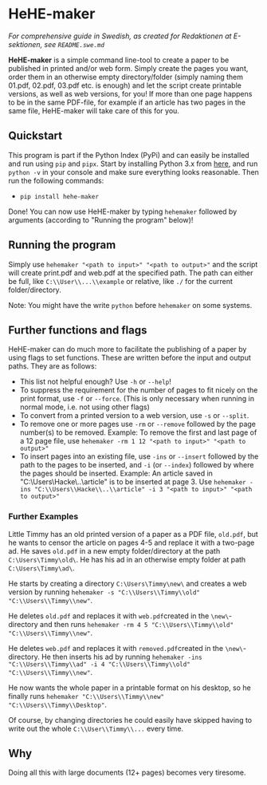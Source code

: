 # HeHE-maker
*For comprehensive guide in Swedish, as created for Redaktionen at E-sektionen, see `README.swe.md`*

**HeHE-maker** is a simple command line-tool to create a paper to be published in printed and/or web form. Simply create the pages you want, order them in an otherwise empty directory/folder (simply naming them 01.pdf, 02.pdf, 03.pdf etc. is enough) and let the script create printable versions, as well as web versions, for you! If more than one page happens to be in the same PDF-file, for example if an article has two pages in the same file, HeHE-maker will take care of this for you.

## Quickstart
This program is part if the Python Index (PyPi) and can easily be installed and run using `pip` and `pipx`. Start by installing Python 3.x from [here](https://www.python.org/downloads/), and run `python -v` in your console and make sure everything looks reasonable. Then run the following commands:

* `pip install hehe-maker`

Done! You can now use HeHE-maker by typing `hehemaker` followed by arguments (according to "Running the program" below)!

## Running the program
Simply use `hehemaker "<path to input>" "<path to output>"` and the script will create print.pdf and web.pdf at the specified path. The path can either be full, like `C:\\User\\...\\example` or relative, like `./` for the current folder/directory.

Note: You might have the write `python` before `hehemaker` on some systems.

## Further functions and flags
HeHE-maker can do much more to facilitate the publishing of a paper by using flags to set functions. These are written before the input and output paths. They are as follows:

* This list not helpful enough? Use `-h` or `--help`!
* To suppress the requirement for the number of pages to fit nicely on the print format, use `-f` or `--force`. (This is only necessary when running in normal mode, i.e. not using other flags)
* To convert from a printed version to a web version, use `-s` or `--split`.
* To remove one or more pages use `-rm` or `--remove` followed by the page number(s) to be removed. Example: To remove the first and last page of a 12 page file, use `hehemaker -rm 1 12 "<path to input>" "<path to output>"`
* To insert pages into an existing file, use `-ins` or `--insert` followed by the path to the pages to be inserted, and `-i` (or `--index`) followed by where the pages should be inserted. Example: An article saved in "C:\\Users\\Hacke\\..\\article" is to be inserted at page 3. Use `hehemaker -ins "C:\\Users\\Hacke\\..\\article" -i 3 "<path to input>" "<path to output>"`

### Further Examples
Little Timmy has an old printed version of a paper as a PDF file, `old.pdf`, but he wants to censor the article on pages 4-5 and replace it with a two-page ad. He saves `old.pdf` in a new empty folder/directory at the path `C:\Users\Timmy\old\`. He has his ad in an otherwise empty folder at path `C:\Users\Timmy\ad\`. 

He starts by creating a directory `C:\Users\Timmy\new\` and creates a web version by running `hehemaker -s "C:\\Users\\Timmy\\old" "C:\\Users\\Timmy\\new"`.

He deletes `old.pdf` and replaces it with `web.pdf`created in the `\new\`-directory and then runs `hehemaker -rm 4 5 "C:\\Users\\Timmy\\old" "C:\\Users\\Timmy\\new"`.

He deletes `web.pdf` and replaces it with `removed.pdf`created in the `\new\`-directory. He then inserts his ad by running `hehemaker -ins "C:\\Users\\Timmy\\ad" -i 4 "C:\\Users\\Timmy\\old" "C:\\Users\\Timmy\\new"`. 

He now wants the whole paper in a printable format on his desktop, so he finally runs `hehemaker "C:\\Users\\Timmy\\new" "C:\\Users\\Timmy\\Desktop"`.

Of course, by changing directories he could easily have skipped having to write out the whole `C:\\User\\Timmy\\...` every time.

## Why
Doing all this with large documents (12+ pages) becomes very tiresome.
